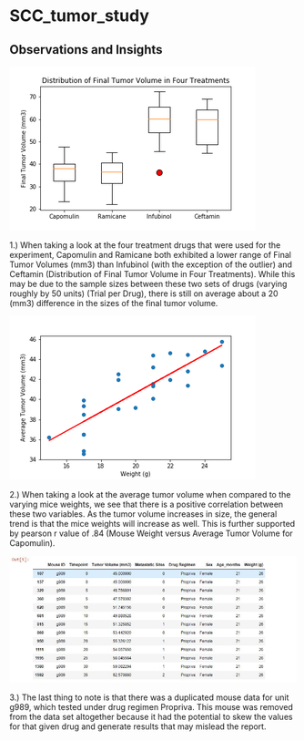 # SCC_tumor_study

## Observations and Insights

![](images/distribution.png)

1.) When taking a look at the four treatment drugs that were used for the experiment, Capomulin and Ramicane both exhibited a lower range of Final Tumor Volumes (mm3) than Infubinol (with the exception of the outlier) and Ceftamin (Distribution of Final Tumor Volume in Four Treatments). While this may be due to the sample sizes between these two sets of drugs (varying roughly by 50 units) (Trial per Drug), there is still on average about a 20 (mm3) difference in the sizes of the final tumor volume.

![](images/correlation.png)

2.) When taking a look at the average tumor volume when compared to the varying mice weights, we see that there is a positive correlation between these two variables. As the tumor volume increases in size, the general trend is that the mice weights will increase as well. This is further supported by pearson r value of .84 (Mouse Weight versus Average Tumor Volume for Capomulin).

![](images/duplicate.png)

3.) The last thing to note is that there was a duplicated mouse data for unit g989, which tested under drug regimen Propriva. This mouse was removed from the data set altogether because it had the potential to skew the values for that given drug and generate results that may mislead the report.
